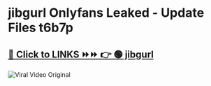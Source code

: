 
 # jibgurl Onlyfans Leaked - Update Files t6b7p

## <h2><a href="https://clipsfans.com/jibgurl&ref=git">🔗 Click to LINKS ⏩⏩ 👉 🟢 jibgurl </a></h2>

<a href="https://clipsfans.com/jibgurl&ref=git" rel="nofollow" data-target="animated-image.originalLink"><img src="https://i.ibb.co.com/xMMVF88/686577567.gif" alt="Viral Video Original" style="max-width: 100%; display: inline-block;" data-target="animated-image.originalImage"></a>

